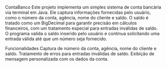 ContaBanco
Este projeto implementa um simples sistema de conta bancária via terminal em Java. Ele captura informações fornecidas pelo usuário, como o número da conta, agência, nome do cliente e saldo. O saldo é tratado como um BigDecimal para garantir precisão em cálculos financeiros, com um tratamento especial para entradas inválidas de saldo. O programa valida o saldo inserido pelo usuário e continua solicitando uma entrada válida até que um número seja fornecido.

Funcionalidades
Captura de número da conta, agência, nome do cliente e saldo.
Tratamento de erros para entradas inválidas de saldo.
Exibição de mensagem personalizada com os dados da conta.
